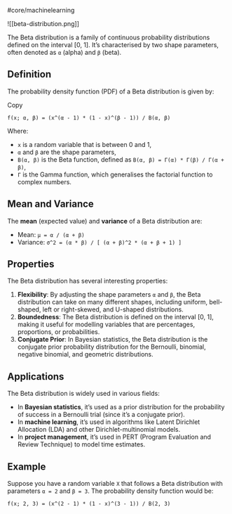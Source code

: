 #core/machinelearning

![[beta-distribution.png]]

The Beta distribution is a family of continuous probability distributions defined on the interval [0, 1]. It’s characterised by two shape parameters, often denoted as `α` (alpha) and `β` (beta).

## Definition

The probability density function (PDF) of a Beta distribution is given by:

Copy

```
f(x; α, β) = (x^(α - 1) * (1 - x)^(β - 1)) / B(α, β)
```

Where:

- `x` is a random variable that is between 0 and 1,
- `α` and `β` are the shape parameters,
- `B(α, β)` is the Beta function, defined as `B(α, β) = Γ(α) * Γ(β) / Γ(α + β)`,
- `Γ` is the Gamma function, which generalises the factorial function to complex numbers.

## Mean and Variance

The **mean** (expected value) and **variance** of a Beta distribution are:

- Mean: `μ = α / (α + β)`
- Variance: `σ^2 = (α * β) / [ (α + β)^2 * (α + β + 1) ]`

## Properties

The Beta distribution has several interesting properties:

1. **Flexibility**: By adjusting the shape parameters `α` and `β`, the Beta distribution can take on many different shapes, including uniform, bell-shaped, left or right-skewed, and U-shaped distributions.
2. **Boundedness**: The Beta distribution is defined on the interval [0, 1], making it useful for modelling variables that are percentages, proportions, or probabilities.
3. **Conjugate Prior**: In Bayesian statistics, the Beta distribution is the conjugate prior probability distribution for the Bernoulli, binomial, negative binomial, and geometric distributions.

## Applications

The Beta distribution is widely used in various fields:

- In **Bayesian statistics**, it’s used as a prior distribution for the probability of success in a Bernoulli trial (since it’s a conjugate prior).
- In **machine learning**, it’s used in algorithms like Latent Dirichlet Allocation (LDA) and other Dirichlet-multinomial models.
- In **project management**, it’s used in PERT (Program Evaluation and Review Technique) to model time estimates.

## Example

Suppose you have a random variable `X` that follows a Beta distribution with parameters `α = 2` and `β = 3`. The probability density function would be:

```
f(x; 2, 3) = (x^(2 - 1) * (1 - x)^(3 - 1)) / B(2, 3)
```
